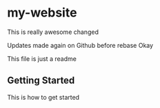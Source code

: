 # my-website

This is really awesome changed

Updates made again on Github before rebase
Okay

This file is just a readme

## Getting Started
This is how to get started
